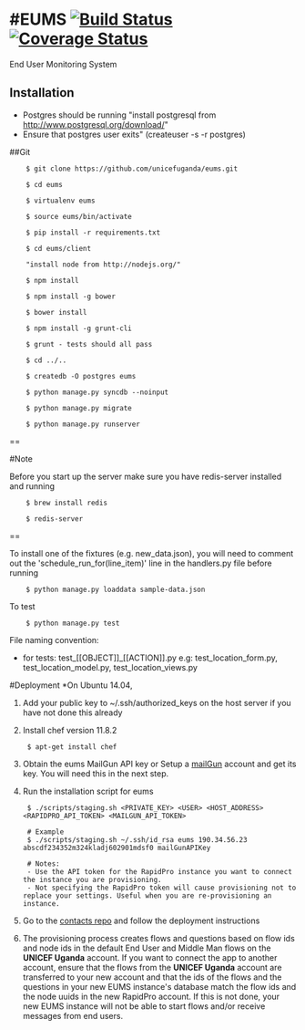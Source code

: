 #EUMS 
[![Build Status](https://snap-ci.com/unicefuganda/eums/branch/master/build_image)](https://snap-ci.com/unicefuganda/eums/branch/master)[![Coverage Status](https://img.shields.io/coveralls/unicefuganda/eums.svg)](https://coveralls.io/r/unicefuganda/eums)
====

End User Monitoring System

Installation
------------
* Postgres should be running "install postgresql from http://www.postgresql.org/download/"
* Ensure that postgres user exits" (createuser -s -r postgres)

##Git

        $ git clone https://github.com/unicefuganda/eums.git

        $ cd eums

        $ virtualenv eums
        
        $ source eums/bin/activate

        $ pip install -r requirements.txt

        $ cd eums/client

        "install node from http://nodejs.org/"

        $ npm install

        $ npm install -g bower

        $ bower install

        $ npm install -g grunt-cli

        $ grunt - tests should all pass

        $ cd ../..

        $ createdb -O postgres eums

        $ python manage.py syncdb --noinput

        $ python manage.py migrate

        $ python manage.py runserver

==

#Note

Before you start up the server make sure you have redis-server installed and running 
        
        $ brew install redis
        
        $ redis-server
==

To install one of the fixtures (e.g. new_data.json), you will need to comment out the 'schedule_run_for(line_item)' line in the handlers.py file before running
        
        $ python manage.py loaddata sample-data.json

To test
        
        $ python manage.py test

File naming convention:
* for tests: test_[[OBJECT]]_[[ACTION]].py
e.g: test_location_form.py, test_location_model.py, test_location_views.py

#Deployment
*On Ubuntu 14.04,

1. Add your public key to ~/.ssh/authorized_keys on the host server if you have not done this already

2. Install chef version 11.8.2

        $ apt-get install chef

3. Obtain the eums MailGun API key or Setup a [mailGun](https://mailgun.com) account and get its key. You will need this in the next step.

4. Run the installation script for eums
        
        $ ./scripts/staging.sh <PRIVATE_KEY> <USER> <HOST_ADDRESS> <RAPIDPRO_API_TOKEN> <MAILGUN_API_TOKEN>
        
        # Example
        $ ./scripts/staging.sh ~/.ssh/id_rsa eums 190.34.56.23 abscdf234352m324kladj602901mdsf0 mailGunAPIKey
        
        # Notes:
        - Use the API token for the RapidPro instance you want to connect the instance you are provisioning.
        - Not specifying the RapidPro token will cause provisioning not to replace your settings. Useful when you are re-provisioning an instance.

5. Go to the [contacts repo](https://github.com/unicefuganda/contacts) and follow the deployment instructions

6. The provisioning process creates flows and questions based on flow ids and node ids in the default End User and Middle
   Man flows on the __UNICEF Uganda__ account. If you want to connect the app to another account, ensure that the flows from
   the __UNICEF Uganda__ account are transferred to your new account and that the ids of the flows and the questions in 
   your new EUMS instance's database match the flow ids and the node uuids in the new RapidPro account. If this is not done,
   your new EUMS instance will not be able to start flows and/or receive messages from end users.